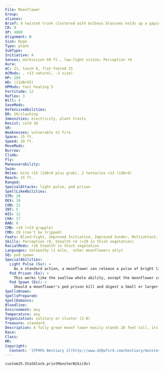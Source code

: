 ```yaml
---
File: Moonflower
Group: 
aliases: 
Brief: A twisted trunk clustered with bulbous blossoms holds up a gaping mouth ready to swallow a victim whole.
CR: 8
XP: 4800
Alignment: N
Size: Huge
Type: plant
SubType: 
Initiative: 4
Senses: darkvision 60 ft., low-light vision; Perception +9
Aura: 
AC: 21, touch 8, flat-footed 21
ACMods: , +13 natural, -2 size)
HP: 104
HD: (11d8+55)
HPMods: fast healing 5
Fortitude: 12
Reflex: 3
Will: 4
SaveMods: 
DefensiveAbilities: 
DR: 10/slashing
Immunities: electricity, plant traits
Resist: cold 10
SR: 
Weaknesses: vulnerable to fire
Space: 15 ft.
Speed: 20 ft.
MoveMods: 
Burrow: 
Climb: 
Fly: 
Maneuverability: 
Swim: 
Melee: bite +15 (2d6+9 plus grab), 2 tentacles +13 (1d8+4)
Reach: 15 ft.
Ranged: 
SpecialAttacks: light pulse, pod prison
SpellLikeAbilities: 
STR: 28
DEX: 10
CON: 21
INT: 5
WIS: 12
CHA: 17
BAB: 8
CMB: +19 (+23 grapple)
CMD: 29 (can't be tripped)
Feats: Blind-Fight, Improved Initiative, Improved Sunder, Multiattack, Power Attack, Skill Focus (Stealth)
Skills: Perception +9, Stealth +4 (+20 in thick vegetation)
RacialMods: +16 Stealth in thick vegetation
Languages: telepathy (1 mile,  other moonflowers only)
SQ: pod spawn
SpecialAbilities:
  Light Pulse (Su): >
    As a standard action, a moonflower can release a pulse of bright light. All creatures within a 50- foot burst that can see the moonflower must make a DC 20 Fortitude save or be blinded for 1d4 rounds. Moonflowers are immune to this ability. The save DC is Constitution-based.
  Pod Prison (Ex): >
    This works like the swallow whole ability, except the moonflower can only use it once every 1d4 rounds, and the swallowed creature is immediately wrapped in a tight digestive cocoon and expelled into an adjacent square, where it takes damage every round (2d6 bludgeoning and 2d6 acid, AC 15, 25 hp). The cocooned target cannot use Escape Artist to get out of the cocoon. Other creatures can aid the target by attacking the cocoon with piercing or slashing weapons, but the creature within takes half the damage from any attack against the cocoon. Once the cocoon is destroyed, it deflates and decays. Each creature swallowed by a moonflower is encased in its own cocoon.
  Pod Spawn (Ex): >
    Should a moonflower's pod prison kill and digest a Small or larger creature, the pod transforms into an adult moonflower with full hit points after 1d4 hours. The newly formed moonflower has its own consciousness, but some aspect of its trunk or blossoms resembles the creature that died within. The dead creature's equipment remains inside the new moonflower and can be retrieved by killing it.
SpellsKnown: 
SpellsPrepared: 
SpellDomains: 
Bloodline: 
Environment: any
Temperature: any
Organization: solitary or cluster (2-8)
Treasure: standard
Description: A fully grown moonf lower easily stands 20 feet tall, its massive trunk frequently 4 feet or more in diameter. The roots extend away from the base and into the soil, making the plant seem well anchored, but the roots themselves possess an agility that belies the great size of the plant and allows the moonf lower to uproot itself and move with surprising speed. The tendrils of the plant are independently prehensile and writhe around the large flytrap-like "head" that crowns the stem.  Moonf lowers have never been known to communicate with other creatures, even with druids and others who regularly converse with plants.  The plants do possess some manner of strange telepathy, though, and are in constant communication with their nearby brethren.  Those who manage to intrude upon the creatures' alien thoughts face an assault of horrible visions of terrifying jungles filled with ancient, sentient, and malign plants.
Race: 
Class: 
MR: 
Copyright:
  Content: '[PFRPG Bestiary 2](http://www.d20pfsrd.com/bestiary/monster-listings/plants/moonflower)'
---
```

```dataviewjs
customJS.Statblock.printMonsterWiki(dv)
```
